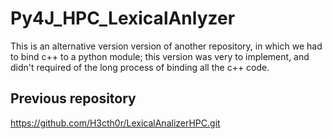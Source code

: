 # Py4J_HPC_LexicalAnlyzer
This is an alternative version version of another repository, in which we had to bind c++ to
a python module; this version was very to implement, and didn't required of the long process of
binding all the c++ code. 

## Previous repository
https://github.com/H3cth0r/LexicalAnalizerHPC.git

